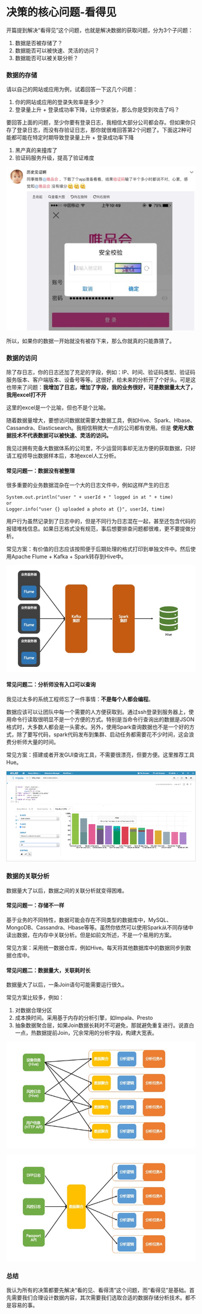 # 决策的核心问题-看得见

开篇提到解决“看得见”这个问题，也就是解决数据的获取问题，分为3个子问题：
1. 数据是否被存储了？
2. 数据能否可以被快速、灵活的访问？
3. 数据能否可以被关联分析？

### 数据的存储

请以自己的网站或应用为例，试着回答一下这几个问题：
1. 你的网站或应用的登录失败率是多少？
2. 登录量上升 + 登录成功率下降，让你很紧张，那么你是受到攻击了吗？

要回答上面的问题，至少你要有登录日志，我相信大部分公司都会存。但如果你只存了登录日志，而没有存验证日志，那你就很难回答第2个问题了。下面这2种可能都可能在特定时期导致登录量上升 + 登录成功率下降
1. 黑产真的来撞库了
2. 验证码服务升级，提高了验证难度

![vip-captcha](images/vip-captcha.jpg)

所以，如果你的数据一开始就没有被存下来，那么你就真的只能靠猜了。

### 数据的访问

除了存日志，你的日志还加了充足的字段，例如：IP、时间、验证码类型、验证码服务版本、客户端版本、设备号等等。这很好，给未来的分析开了个好头。可是这也带来了问题：**我增加了日志，增加了字段，我的业务很好，可是数据量太大了，我用excel打不开**

这里的excel是一个比喻，但也不是个比喻。

随着数据量增大，要想访问数据就需要大数据工具，例如Hive、Spark、Hbase、Cassandra、Elasticsearch。我相信稍微大一点的公司都有使用。但是 **使用大数据技术不代表数据可以被快速、灵活的访问。**

我见过拥有完备大数据体系的公司里，不少运营同事却无法方便的获取数据，只好请工程师导出数据样本后，本地excel人工分析。

#### 常见问题一：数据没有被整理

很多重要的业务数据混杂在一个大的日志文件中，例如这样产生的日志

```
System.out.println("user " + userId + " logged in at " + time)
or
Logger.info("user {} uploaded a photo at {}", userId, time)
```

用户行为虽然记录到了日志中的，但是不同行为日志混在一起，甚至还包含代码的报错堆栈信息。如果日志格式没有规范，事后想要排查问题都很难，更不要提做分析。

常见方案：有价值的日志应该按照便于后期处理的格式打印到单独文件中。然后使用Apache Flume + Kafka + Spark转存到Hive中。

![数据搜集架构](images/数据搜集架构.jpg)

#### 常见问题二：分析师没有入口可以查询

我见过太多的系统工程师忘了一件事情：**不是每个人都会编程**。

数据应该可以让团队中每一个需要的人方便获取到。通过ssh登录到服务器上，使用命令行读取很明显不是一个方便的方式。特别是当命令行查询出的数据是JSON格式时，大多数人都会是一头雾水。另外，使用Spark查询数据也不是一个好的方式，除了要写代码，spark代码发布到集群、启动任务都需要花不少时间，这会浪费分析师大量的时间。

常见方案：搭建或者开发GUI查询工具，不需要很漂亮，但要方便。这里推荐工具Hue。

![hue](images/hue.png)

### 数据的关联分析

数据量大了以后，数据之间的关联分析就变得困难。

#### 常见问题一：存储不一样

基于业务的不同特性，数据可能会存在不同类型的数据库中，MySQL、MongoDB、Cassandra、Hbase等等。虽然你依然可以使用Spark从不同存储中读出数据，在内存中关联分析。但是如前文所述，不是一个易用的方案。

常见方案：采用统一数据仓库，例如Hive。每天将其他数据库中的数据同步到数据仓库中。

#### 常见问题二：数据量大，关联耗时长

数据量大了以后，一条Join语句可能需要运行很久。

常见方案比较多，例如：
1. 对数据合理分区
2. 成本换时间。采用基于内存的分析引擎，如Impala、Presto
3. 抽象数据聚合层，如果Join数据长耗时不可避免，那就避免重复进行。说直白一点，热数据提前Join，冗余常用的分析字段，构建大宽表。

![数据聚合层A.jpg](images/数据聚合层A.jpg)

![数据聚合层B.jpg](images/数据聚合层B.jpg)

### 总结

我认为所有的决策都要先解决“看的见、看得清”这个问题，而“看得见”是基础。首先需要我们合理设计数据内容，其次需要我们选取合适的数据存储分析技术。都不是容易的事。
